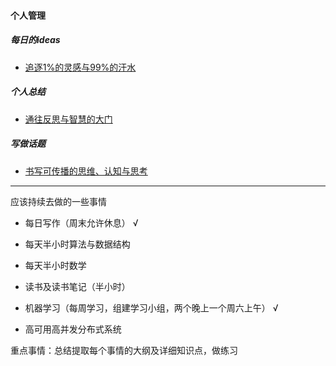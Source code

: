 #### 个人管理

##### 每日的ideas

* [追逐1%的灵感与99%的汗水](/summarize/week/README.md)

##### 个人总结

* [通往反思与智慧的大门](/summarize/reflection/README.md)

##### 写做话题

* [书写可传播的思维、认知与思考](/summarize/写作话题.md)

---

应该持续去做的一些事情

* 每日写作（周末允许休息）  √

* 每天半小时算法与数据结构

* 每天半小时数学

* 读书及读书笔记（半小时）

* 机器学习（每周学习，组建学习小组，两个晚上一个周六上午）  √

* 高可用高并发分布式系统

重点事情：总结提取每个事情的大纲及详细知识点，做练习

